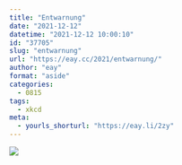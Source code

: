 ```yaml
---
title: "Entwarnung"
date: "2021-12-12"
datetime: "2021-12-12 10:00:10"
id: "37705"
slug: "entwarnung"
url: "https://eay.cc/2021/entwarnung/"
author: "eay"
format: "aside"
categories:
  - 0815
tags:
  - xkcd
meta:
  - yourls_shorturl: "https://eay.li/2zy"
---
```


[![](https://eay.cc/uploads/2021/steering-wheels.png)](https://xkcd.com/2551/)
